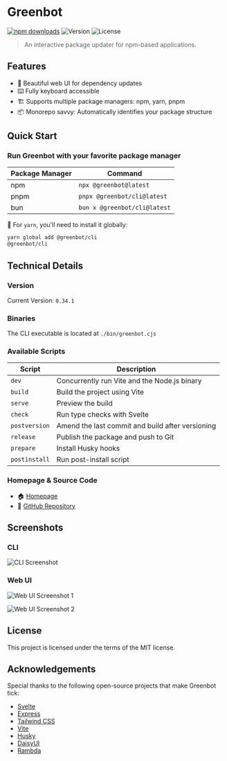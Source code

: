 # Greenbot

[![npm downloads](https://img.shields.io/npm/dt/@greenbot/cli.svg)](https://npmjs.org/@greenbot/cli)
![Version](https://img.shields.io/badge/version-0.34.1-blue)
![License](https://img.shields.io/badge/license-MIT-green)

> An interactive package updater for npm-based applications.

## Features

- 🎨 Beautiful web UI for dependency updates
- ⌨️ Fully keyboard accessible
- 🏗️ Supports multiple package managers: npm, yarn, pnpm
- 📦 Monorepo savvy: Automatically identifies your package structure

## Quick Start

### Run Greenbot with your favorite package manager

| Package Manager | Command                      |
| --------------- | ---------------------------- |
| npm             | `npx @greenbot@latest`       |
| pnpm            | `pnpx @greenbot/cli@latest`  |
| bun             | `bun x @greenbot/cli@latest` |

📌 For `yarn`, you'll need to install it globally:

```bash
yarn global add @greenbot/cli
@greenbot/cli
```

## Technical Details

### Version

Current Version: `0.34.1`

### Binaries

The CLI executable is located at `./bin/greenbot.cjs`

### Available Scripts

| Script        | Description                                      |
| ------------- | ------------------------------------------------ |
| `dev`         | Concurrently run Vite and the Node.js binary     |
| `build`       | Build the project using Vite                     |
| `serve`       | Preview the build                                |
| `check`       | Run type checks with Svelte                      |
| `postversion` | Amend the last commit and build after versioning |
| `release`     | Publish the package and push to Git              |
| `prepare`     | Install Husky hooks                              |
| `postinstall` | Run post-install script                          |

### Homepage & Source Code

- 🏠 [Homepage](https://github.com/alanrsoares/greenbot)
- 👾 [GitHub Repository](https://github.com/alanrsoares/greenbot)

## Screenshots

### CLI

![CLI Screenshot](https://github.com/alanrsoares/greenbot/assets/273334/487c276b-2266-439e-96e5-fbd7e658c4bd)

### Web UI

![Web UI Screenshot 1](https://github.com/alanrsoares/greenbot/assets/273334/66ddde3c-0844-4440-8295-9ba6ad8334f9)

![Web UI Screenshot 2](https://github.com/alanrsoares/greenbot/assets/273334/5d78ce0b-7f68-40e5-ae2d-d66994571059)

## License

This project is licensed under the terms of the MIT license.

## Acknowledgements

Special thanks to the following open-source projects that make Greenbot tick:

- [Svelte](https://svelte.dev/)
- [Express](https://expressjs.com/)
- [Tailwind CSS](https://tailwindcss.com/)
- [Vite](https://vitejs.dev/)
- [Husky](https://github.com/typicode/husky)
- [DaisyUI](https://daisyui.com/)
- [Rambda](https://ramdajs.com/)
